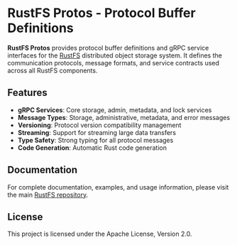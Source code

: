 # RustFS Protos - Protocol Buffer Definitions

**RustFS Protos** provides protocol buffer definitions and gRPC service interfaces for the [RustFS](https://rustfs.com) distributed object storage system. It defines the communication protocols, message formats, and service contracts used across all RustFS components.

## Features

- **gRPC Services**: Core storage, admin, metadata, and lock services
- **Message Types**: Storage, administrative, metadata, and error messages
- **Versioning**: Protocol version compatibility management
- **Streaming**: Support for streaming large data transfers
- **Type Safety**: Strong typing for all protocol messages
- **Code Generation**: Automatic Rust code generation

## Documentation

For complete documentation, examples, and usage information, please visit the main [RustFS repository](https://github.com/rustfs/rustfs).

## License

This project is licensed under the Apache License, Version 2.0.
